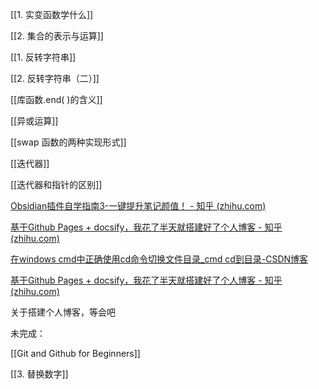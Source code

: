 [[1. 实变函数学什么]]

[[2. 集合的表示与运算]]

[[1.  反转字符串]]

[[2.  反转字符串（二）]]

[[库函数.end( )的含义]]

[[异或运算]]

[[swap 函数的两种实现形式]]

[[迭代器]]

[[迭代器和指针的区别]]



[Obsidian插件自学指南3-一键提升笔记颜值！ - 知乎 (zhihu.com)](https://zhuanlan.zhihu.com/p/671422017)

[基于Github Pages + docsify，我花了半天就搭建好了个人博客 - 知乎 (zhihu.com)](https://zhuanlan.zhihu.com/p/101126727)

[在windows cmd中正确使用cd命令切换文件目录_cmd cd到目录-CSDN博客](https://blog.csdn.net/weixin_41390932/article/details/102532963#:~:text=%E5%9C%A8windows%20cmd%E4%B8%AD%E6%AD%A3%E7%A1%AE%E4%BD%BF%E7%94%A8cd%E5%91%BD%E4%BB%A4%E5%88%87%E6%8D%A2%E6%96%87%E4%BB%B6%E7%9B%AE%E5%BD%95%201%20%E6%8C%89WIN%2BR%E9%94%AE%E6%89%93%E5%BC%80%E8%BF%90%E8%A1%8C%EF%BC%8C%E8%BE%93%E5%85%A5cmd%E5%B9%B6%E5%9B%9E%E8%BD%A6%202%20%E9%BB%98%E8%AE%A4%E8%B7%AF%E5%BE%84%E4%B8%BA%E7%94%A8%E6%88%B7%E6%96%87%E6%A1%A3%E8%B7%AF%E5%BE%84%EF%BC%8C%E5%A6%82%E6%9E%9C%E6%83%B3%E8%A6%81%E5%88%87%E6%8D%A2%E5%88%B0C%E7%9B%98%E4%B8%AD%E7%9A%84%E6%9F%90%E4%B8%AA%E6%96%87%E4%BB%B6%E5%A4%B9%EF%BC%8C%E6%AF%94%E5%A6%82AppData%EF%BC%8C%E5%8F%AF%E4%BB%A5%E6%89%A7%E8%A1%8C%E5%91%BD%E4%BB%A4cd%20AppData%3B%203,4%20%E5%A6%82%E6%9E%9C%E6%88%91%E4%BB%AC%E8%A6%81%E5%88%87%E6%8D%A2%E7%9B%98%E7%AC%A6%E7%9A%84%E7%9B%AE%E5%BD%95%EF%BC%8C%E6%AD%A3%E7%A1%AE%E7%9A%84%E7%94%A8%E6%B3%95%E6%98%AF%E5%9C%A8cd%20%E5%92%8C%E8%B7%AF%E5%BE%84%E4%B8%AD%E9%97%B4%20%E5%A2%9E%E5%8A%A0%E4%B8%80%E4%B8%AA%E2%80%9C%2Fd%E2%80%9D%EF%BC%8C%E5%A6%82cd%20%2Fd%20d%3A%205%20%E5%BD%93%E6%88%91%E4%BB%AC%E8%A6%81%E5%88%87%E6%8D%A2%E7%9B%98%E7%AC%A6%E6%97%B6%EF%BC%8C%E5%8F%AF%E4%BB%A5%E4%B8%8D%E7%94%A8cd%E6%8C%87%E4%BB%A4%EF%BC%8C%E7%9B%B4%E6%8E%A5%E7%94%A8%E8%BE%93%E5%85%A5%E7%9B%98%E7%AC%A6%EF%BC%9A%EF%BC%8C%E5%A6%82%E6%89%A7%E8%A1%8Ce%EF%BC%9A%E5%8F%AF%E4%BB%A5%E5%88%87%E6%8D%A2%E5%88%B0E%E7%9B%98%E3%80%82)

[基于Github Pages + docsify，我花了半天就搭建好了个人博客 - 知乎 (zhihu.com)](https://zhuanlan.zhihu.com/p/101126727)



关于搭建个人博客，等会吧

未完成：

[[Git and Github for Beginners]]

[[3. 替换数字]]



